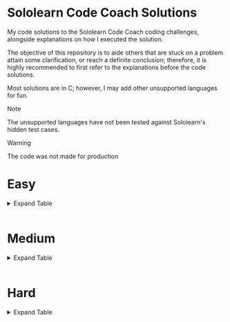 # Sololearn Code Coach Solutions

My code solutions to the Sololearn Code Coach coding challenges, alongside explanations on how I executed the solution.

The objective of this repository is to aide others that are stuck on a problem attain some clarification, or reach a definite conclusion; therefore, it is highly recommended to first refer to the explanations before the code solutions.

Most solutions are in C; however, I may add other unsupported languages for fun.

> [!NOTE]
> The unsupported languages have not been tested against Sololearn's hidden test cases.

> [!WARNING]
> The code was not made for production

# Easy
<details>
  <summary>Expand Table</summary>

| Problem | C |
| --- | --- |
| [Argentina](../easy/Argentina/explanation.md) | ✓ |
| [Balconies](../easy/Balconies/explanation.md) | ✓ |
| [Ballpark Orders](../easy/Ballpark_Orders/explanation.md) | ✓ |
| [Candles](../easy/Candles/explanation.md) | ✓ |
| [Cheer Creator](../easy/Cheer_Creator/explanation.md) | ✓ |
| [Duct Tape](../easy/Duct_Tape/explanation.md) | ✓ |
| [Easter Eggs](../easy/Easter_Eggs/explanation.md) | ✓ |
| [Extra-Terrestrials](../easy/Extra-Terrestrials/explanation.md) | ✓ |
| [Fruit Bowl](../easy/Fruit_Bowl/explanation.md) | ✓ |
| [Gotham City](../easy/Gotham_City/explanation.md) | ✓ |
| [Guard Flamingos](../easy/Guard_Flamingos/explanation.md) | ✓ |
| [Halloween Candy](../easy/Halloween_Candy/explanation.md) | ✓ |
| [Hovercraft](../easy/Hovercraft/explanation.md) | ✓ |
| [Isogram Detector](../easy/Isogram_Detector/explanation.md) | ✓ |
| [Izzy the Iguana](../easy/Izzy_the_Iguana/explanation.md) | ✓ |
| [Jungle Camping](../easy/Jungle_Camping/explanation.md) | ✓ |
| [Kaleidoscopes](../easy/Kaleidoscopes/explanation.md) | ✓ |
| [Land Ho!](../easy/Land_Ho/explanation.md) | ✓ |
| [Multiples](../easy/Multiples/explanation.md) | ✓ |
| [Neverland](../easy/Neverland/explanation.md) | ✓ |
| [Number of Ones](../easy/Number_of_Ones/explanation.md) | ✓ |
| [Paint Costs](../easy/Paint_Costs/explanation.md) | ✓ |
| [Popsicles](../easy/Popsicles/explanation.md) | ✓ |
| [Skee-Ball](../easy/Skee-Ball/explanation.md) | ✓ |
| [Vowel Counter](../easy/Vowel_Counter/explanation.md) | ✓ |
| [Zip Code Validator](../easy/Zip_Code_Validator/explanation.md) | ✓ |

</details>

<br />

# Medium
<details>
  <summary>Expand Table</summary>

| Problem | C |
| --- | --- |
| [Average Word Length](../medium/) | ✓ |
| [Building Blocks](../medium/) | ✓ |
| [Camel to Snake](../medium/) | ✓ |
| [Carrot Cake](../medium/) | ✓ |
| [CMYK to RGB](../medium/) | ✓ |
| [Credit Card Validator](../medium/) | ✓ |
| [Deja Vu](../medium/) | ✓ |
| [Divisible](../medium/) | ✓ |
| [Duty Free](../medium/) | ✓ |
| [Even Numbers](../medium/) | ✓ |
| [Flowing Words](../medium/) | ✓ |
| [Hex Color Code Generator](../medium/) | ✓ |
| [How Far?](../medium/) | ✓ |
| [Initials](../medium/) | ✓ |
| [Military Time](../medium/) | ✓ |
| [Missing Numbers](../medium/) | ✓ |
| [Name Buddy](../medium/) | ✓ |
| [No Numerals](../medium/) | ✓ |
| [Pig Latin](../medium/) | ✓ |
| [Roadrunner](../medium/) | ✓ |
| [Safety Deposit Boxes](../medium/) | ✓ |
| [Secret Message](../medium/) | ✓ |
| [Snap, Crackle and Pop](../medium/) | ✓ |
| [Snowballing Numbers](../medium/) | ✓ |
| [Splitting Strings](../medium/) | ✓ |
| [Super Sale](../medium/) | ✓ |
| [Symbols](../medium/) | ✓ |
| [Tax Free](../medium/) | ✓ |
| [Text Decompressor](../medium/) | ✓ |
| [That's Odd...](../medium/) | ✓ |
| [The Spy Life](../medium/) | ✓ |
| [YouTube Link Finder](../medium/) | ✓ |

</details>

<br />

# Hard
<details>
  <summary>Expand Table</summary>

| Problem | C | Py |
| --- | --- | --- |
| [2D Map](../hard/) | ✓ | x |
| [Digits of Pi](../hard/) | ✓ | x |
| [Hofstadter's Q-Sequence](../hard/) | ✓ | x |
| [It's a Sign](../hard/) | ✓ | x |
| [Mathematics](../hard/) | x | ✓ |
| [New Driver's License](../hard/) | ✓ | x |
| [Password Validation](../hard/) | ✓ | x |
| [Security](../hard/) | ✓ | x |
| [Word Rank](../hard/) | x | ✓ |

</details>